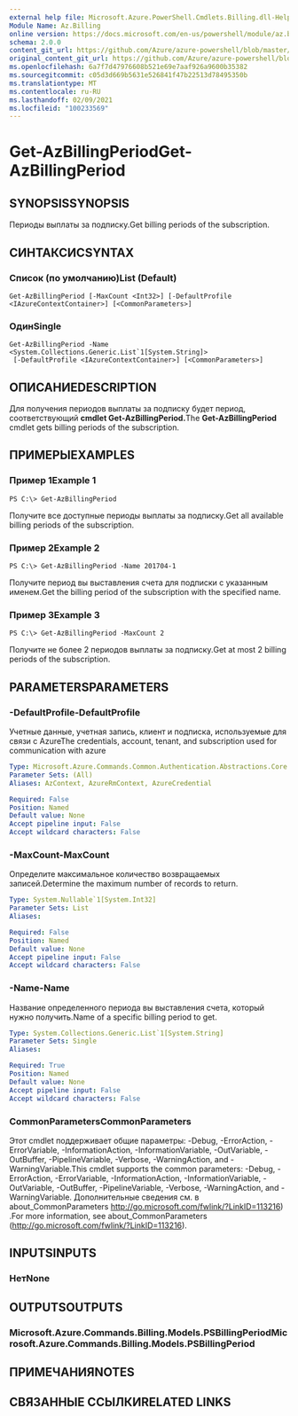 ```yaml
---
external help file: Microsoft.Azure.PowerShell.Cmdlets.Billing.dll-Help.xml
Module Name: Az.Billing
online version: https://docs.microsoft.com/en-us/powershell/module/az.billing/get-azbillingperiod
schema: 2.0.0
content_git_url: https://github.com/Azure/azure-powershell/blob/master/src/Billing/Billing/help/Get-AzBillingPeriod.md
original_content_git_url: https://github.com/Azure/azure-powershell/blob/master/src/Billing/Billing/help/Get-AzBillingPeriod.md
ms.openlocfilehash: 6a7f7d47976608b521e69e7aaf926a9600b35382
ms.sourcegitcommit: c05d3d669b5631e526841f47b22513d78495350b
ms.translationtype: MT
ms.contentlocale: ru-RU
ms.lasthandoff: 02/09/2021
ms.locfileid: "100233569"
---
```

# <span data-ttu-id="95c31-101">Get-AzBillingPeriod</span><span class="sxs-lookup"><span data-stu-id="95c31-101">Get-AzBillingPeriod</span></span>

## <span data-ttu-id="95c31-102">SYNOPSIS</span><span class="sxs-lookup"><span data-stu-id="95c31-102">SYNOPSIS</span></span>
<span data-ttu-id="95c31-103">Периоды выплаты за подписку.</span><span class="sxs-lookup"><span data-stu-id="95c31-103">Get billing periods of the subscription.</span></span>

## <span data-ttu-id="95c31-104">СИНТАКСИС</span><span class="sxs-lookup"><span data-stu-id="95c31-104">SYNTAX</span></span>

### <span data-ttu-id="95c31-105">Список (по умолчанию)</span><span class="sxs-lookup"><span data-stu-id="95c31-105">List (Default)</span></span>
```
Get-AzBillingPeriod [-MaxCount <Int32>] [-DefaultProfile <IAzureContextContainer>] [<CommonParameters>]
```

### <span data-ttu-id="95c31-106">Один</span><span class="sxs-lookup"><span data-stu-id="95c31-106">Single</span></span>
```
Get-AzBillingPeriod -Name <System.Collections.Generic.List`1[System.String]>
 [-DefaultProfile <IAzureContextContainer>] [<CommonParameters>]
```

## <span data-ttu-id="95c31-107">ОПИСАНИЕ</span><span class="sxs-lookup"><span data-stu-id="95c31-107">DESCRIPTION</span></span>
<span data-ttu-id="95c31-108">Для получения периодов выплаты за подписку будет период, соответствующий **cmdlet Get-AzBillingPeriod.**</span><span class="sxs-lookup"><span data-stu-id="95c31-108">The **Get-AzBillingPeriod** cmdlet gets billing periods of the subscription.</span></span>

## <span data-ttu-id="95c31-109">ПРИМЕРЫ</span><span class="sxs-lookup"><span data-stu-id="95c31-109">EXAMPLES</span></span>

### <span data-ttu-id="95c31-110">Пример 1</span><span class="sxs-lookup"><span data-stu-id="95c31-110">Example 1</span></span>
```
PS C:\> Get-AzBillingPeriod
```

<span data-ttu-id="95c31-111">Получите все доступные периоды выплаты за подписку.</span><span class="sxs-lookup"><span data-stu-id="95c31-111">Get all available billing periods of the subscription.</span></span>

### <span data-ttu-id="95c31-112">Пример 2</span><span class="sxs-lookup"><span data-stu-id="95c31-112">Example 2</span></span>
```
PS C:\> Get-AzBillingPeriod -Name 201704-1
```

<span data-ttu-id="95c31-113">Получите период вы выставления счета для подписки с указанным именем.</span><span class="sxs-lookup"><span data-stu-id="95c31-113">Get the billing period of the subscription with the specified name.</span></span>

### <span data-ttu-id="95c31-114">Пример 3</span><span class="sxs-lookup"><span data-stu-id="95c31-114">Example 3</span></span>
```
PS C:\> Get-AzBillingPeriod -MaxCount 2
```

<span data-ttu-id="95c31-115">Получите не более 2 периодов выплаты за подписку.</span><span class="sxs-lookup"><span data-stu-id="95c31-115">Get at most 2 billing periods of the subscription.</span></span>

## <span data-ttu-id="95c31-116">PARAMETERS</span><span class="sxs-lookup"><span data-stu-id="95c31-116">PARAMETERS</span></span>

### <span data-ttu-id="95c31-117">-DefaultProfile</span><span class="sxs-lookup"><span data-stu-id="95c31-117">-DefaultProfile</span></span>
<span data-ttu-id="95c31-118">Учетные данные, учетная запись, клиент и подписка, используемые для связи с Azure</span><span class="sxs-lookup"><span data-stu-id="95c31-118">The credentials, account, tenant, and subscription used for communication with azure</span></span>

```yaml
Type: Microsoft.Azure.Commands.Common.Authentication.Abstractions.Core.IAzureContextContainer
Parameter Sets: (All)
Aliases: AzContext, AzureRmContext, AzureCredential

Required: False
Position: Named
Default value: None
Accept pipeline input: False
Accept wildcard characters: False
```

### <span data-ttu-id="95c31-119">-MaxCount</span><span class="sxs-lookup"><span data-stu-id="95c31-119">-MaxCount</span></span>
<span data-ttu-id="95c31-120">Определите максимальное количество возвращаемых записей.</span><span class="sxs-lookup"><span data-stu-id="95c31-120">Determine the maximum number of records to return.</span></span>

```yaml
Type: System.Nullable`1[System.Int32]
Parameter Sets: List
Aliases:

Required: False
Position: Named
Default value: None
Accept pipeline input: False
Accept wildcard characters: False
```

### <span data-ttu-id="95c31-121">-Name</span><span class="sxs-lookup"><span data-stu-id="95c31-121">-Name</span></span>
<span data-ttu-id="95c31-122">Название определенного периода вы выставления счета, который нужно получить.</span><span class="sxs-lookup"><span data-stu-id="95c31-122">Name of a specific billing period to get.</span></span>

```yaml
Type: System.Collections.Generic.List`1[System.String]
Parameter Sets: Single
Aliases:

Required: True
Position: Named
Default value: None
Accept pipeline input: False
Accept wildcard characters: False
```

### <span data-ttu-id="95c31-123">CommonParameters</span><span class="sxs-lookup"><span data-stu-id="95c31-123">CommonParameters</span></span>
<span data-ttu-id="95c31-124">Этот cmdlet поддерживает общие параметры: -Debug, -ErrorAction, -ErrorVariable, -InformationAction, -InformationVariable, -OutVariable, -OutBuffer, -PipelineVariable, -Verbose, -WarningAction, and -WarningVariable.</span><span class="sxs-lookup"><span data-stu-id="95c31-124">This cmdlet supports the common parameters: -Debug, -ErrorAction, -ErrorVariable, -InformationAction, -InformationVariable, -OutVariable, -OutBuffer, -PipelineVariable, -Verbose, -WarningAction, and -WarningVariable.</span></span> <span data-ttu-id="95c31-125">Дополнительные сведения см. в about_CommonParameters http://go.microsoft.com/fwlink/?LinkID=113216) .</span><span class="sxs-lookup"><span data-stu-id="95c31-125">For more information, see about_CommonParameters (http://go.microsoft.com/fwlink/?LinkID=113216).</span></span>

## <span data-ttu-id="95c31-126">INPUTS</span><span class="sxs-lookup"><span data-stu-id="95c31-126">INPUTS</span></span>

### <span data-ttu-id="95c31-127">Нет</span><span class="sxs-lookup"><span data-stu-id="95c31-127">None</span></span>

## <span data-ttu-id="95c31-128">OUTPUTS</span><span class="sxs-lookup"><span data-stu-id="95c31-128">OUTPUTS</span></span>

### <span data-ttu-id="95c31-129">Microsoft.Azure.Commands.Billing.Models.PSBillingPeriod</span><span class="sxs-lookup"><span data-stu-id="95c31-129">Microsoft.Azure.Commands.Billing.Models.PSBillingPeriod</span></span>

## <span data-ttu-id="95c31-130">ПРИМЕЧАНИЯ</span><span class="sxs-lookup"><span data-stu-id="95c31-130">NOTES</span></span>

## <span data-ttu-id="95c31-131">СВЯЗАННЫЕ ССЫЛКИ</span><span class="sxs-lookup"><span data-stu-id="95c31-131">RELATED LINKS</span></span>
